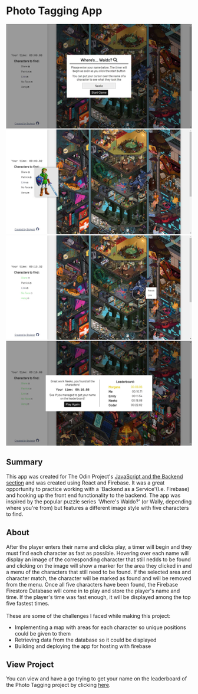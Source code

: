 # Photo Tagging App
![preview-img1](https://github.com/brajpatel/photo-tagging-app/blob/main/src/preview/preview-img1.jpg)
![preview-img2](https://github.com/brajpatel/photo-tagging-app/blob/main/src/preview/preview-img2.jpg)
![preview-img3](https://github.com/brajpatel/photo-tagging-app/blob/main/src/preview/preview-img3.jpg)
![preview-img4](https://github.com/brajpatel/photo-tagging-app/blob/main/src/preview/preview-img4.jpg)
## Summary
This app was created for The Odin Project's [JavaScript and the Backend section](https://www.theodinproject.com/paths/full-stack-javascript/courses/javascript#javascript-and-the-backend) and was created using React and Firebase. It was a great opportunity to practice working with a 'Backend as a Service'(I.e. Firebase) and hooking up the front end functionality to the backend. The app was inspired by the popular puzzle series 'Where's Waldo?' (or Wally, depending where you're from) but features a different image style with five characters to find.
## About
After the player enters their name and clicks play, a timer will begin and they must find each character as fast as possible. Hovering over each name will display an image of the corresponding character that still nedds to be found and clicking on the image will show a marker for the area they clicked in and a menu of the characters that still need to be found. If the selected area and character match, the character will be marked as found and will be removed from the menu. Once all five characters have been found, the Firebase Firestore Database will come in to play and store the player's name and time. If the player's time was fast enough, it will be displayed among the top five fastest times.
<br/><br/>
These are some of the challenges I faced while making this project:
- Implementing a map with areas for each character so unique positions could be given to them
- Retrieving data from the database so it could be displayed
- Building and deploying the app for hosting with firebase
## View Project
You can view and have a go trying to get your name on the leaderboard of the Photo Tagging project by clicking [here](https://phototaggingapp-9587f.firebaseapp.com/).
